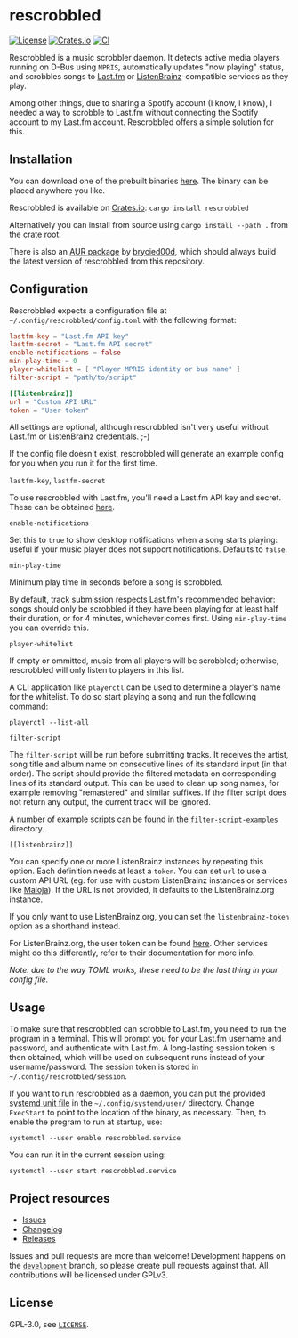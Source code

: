 # rescrobbled

[![License](https://img.shields.io/github/license/InputUsername/rescrobbled)](https://github.com/InputUsername/rescrobbled/blob/master/LICENSE)
[![Crates.io](https://img.shields.io/crates/v/rescrobbled)](https://crates.io/crates/rescrobbled)
[![CI](https://github.com/InputUsername/rescrobbled/actions/workflows/ci.yml/badge.svg)](https://github.com/InputUsername/rescrobbled/actions/workflows/ci.yml)

Rescrobbled is a music scrobbler daemon. It detects active media players running on D-Bus using `MPRIS`, automatically updates "now playing" status, and scrobbles songs to [Last.fm](https://last.fm) or [ListenBrainz](https://listenbrainz.org)-compatible services as they play.

Among other things, due to sharing a Spotify account (I know, I know), I needed a way to scrobble to Last.fm without connecting the Spotify account to my Last.fm account. Rescrobbled offers a simple solution for this.

## Installation

You can download one of the prebuilt binaries [here](https://github.com/InputUsername/rescrobbled/releases). The binary can be placed anywhere you like.

Rescrobbled is available on [Crates.io](https://crates.io/crates/rescrobbled): `cargo install rescrobbled`

Alternatively you can install from source using `cargo install --path .` from the crate root.

There is also an [AUR package](https://aur.archlinux.org/packages/rescrobbled-git/) by [brycied00d](https://github.com/brycied00d), which should always build the latest version of rescrobbled from this repository.

## Configuration

Rescrobbled expects a configuration file at `~/.config/rescrobbled/config.toml` with the following format:
```toml
lastfm-key = "Last.fm API key"
lastfm-secret = "Last.fm API secret"
enable-notifications = false
min-play-time = 0
player-whitelist = [ "Player MPRIS identity or bus name" ]
filter-script = "path/to/script"

[[listenbrainz]]
url = "Custom API URL"
token = "User token"
```

All settings are optional, although rescrobbled isn't very useful without Last.fm or ListenBrainz credentials. ;-)

If the config file doesn't exist, rescrobbled will generate an example config for you when you run it for the first time.

`lastfm-key`, `lastfm-secret`

To use rescrobbled with Last.fm, you'll need a Last.fm API key and secret. These can be obtained [here](https://www.last.fm/api/account/create).

`enable-notifications`

Set this to `true` to show desktop notifications when a song starts playing: useful if your music player does not support notifications. Defaults to `false`.

`min-play-time`

Minimum play time in seconds before a song is scrobbled.

By default, track submission respects Last.fm's recommended behavior: songs should only be scrobbled if they have been playing for at least half their duration, or for 4 minutes, whichever comes first. Using `min-play-time` you can override this.

`player-whitelist`

If empty or ommitted, music from all players will be scrobbled; otherwise, rescrobbled will only listen to players in this list.

A CLI application like `playerctl` can be used to determine a player's name for the whitelist. To do so start playing a song and run the following command:
```
playerctl --list-all
```

`filter-script`

The `filter-script` will be run before submitting tracks.
It receives the artist, song title and album name on consecutive lines of its standard input
(in that order). The script should provide the filtered metadata on corresponding lines of its standard output.
This can be used to clean up song names, for example removing "remastered" and similar suffixes.
If the filter script does not return any output, the current track will be ignored.

A number of example scripts can be found in the [`filter-script-examples`](https://github.com/InputUsername/rescrobbled/tree/master/filter-script-examples) directory.

`[[listenbrainz]]`

You can specify one or more ListenBrainz instances by repeating this option. Each definition needs at least a `token`. You can set `url` to use a custom API URL (eg. for use with custom ListenBrainz instances or services like [Maloja](https://github.com/krateng/maloja)). If the URL is not provided, it defaults to the ListenBrainz.org instance.

If you only want to use ListenBrainz.org, you can set the `listenbrainz-token` option as a shorthand instead.

For ListenBrainz.org, the user token can be found [here](https://listenbrainz.org/profile/). Other services might do this differently, refer to their documentation for more info.

*Note: due to the way TOML works, these need to be the last thing in your config file.*

## Usage

To make sure that rescrobbled can scrobble to Last.fm, you need to run the program in a terminal. This will prompt you for your Last.fm username and password, and authenticate with Last.fm. A long-lasting session token is then obtained, which will be used on subsequent runs instead of your username/password. The session token is stored in `~/.config/rescrobbled/session`.

If you want to run rescrobbled as a daemon, you can put the provided [systemd unit file](https://github.com/InputUsername/rescrobbled/blob/master/rescrobbled.service) in the `~/.config/systemd/user/` directory.
Change `ExecStart` to point to the location of the binary, as necessary. Then, to enable the program to run at startup, use:
```
systemctl --user enable rescrobbled.service
```
You can run it in the current session using:
```
systemctl --user start rescrobbled.service
```

## Project resources

- [Issues](https://github.com/InputUsername/rescrobbled/issues)
- [Changelog](https://github.com/InputUsername/rescrobbled/blob/master/CHANGELOG.md)
- [Releases](https://github.com/InputUsername/rescrobbled/releases)

Issues and pull requests are more than welcome! Development happens on the [`development`](https://github.com/InputUsername/rescrobbled/tree/development) branch, so please create pull requests against that.
All contributions will be licensed under GPLv3.

## License

GPL-3.0, see [`LICENSE`](https://github.com/InputUsername/rescrobbled/blob/master/LICENSE).
